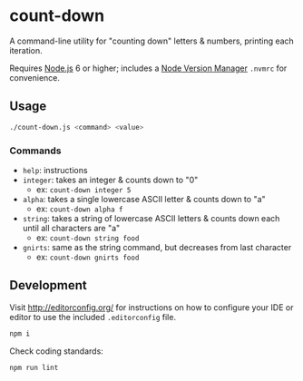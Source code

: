 # count-down

A command-line utility for "counting down" letters & numbers, printing each iteration.

Requires [Node.js](https://nodejs.org/) 6 or higher; includes a [Node Version Manager](https://github.com/creationix/nvm) `.nvmrc` for convenience.

## Usage

```bash
./count-down.js <command> <value>
```

### Commands

* `help`: instructions
* `integer`: takes an integer & counts down to "0"
  * ex: `count-down integer 5`
* `alpha`: takes a single lowercase ASCII letter & counts down to "a"
  * ex: `count-down alpha f`
* `string`: takes a string of lowercase ASCII letters & counts down each until all characters are "a"
  * ex: `count-down string food`
* `gnirts`: same as the string command, but decreases from last character
  * ex: `count-down gnirts food`

## Development

Visit http://editorconfig.org/ for instructions on how to configure your IDE or editor to use the included `.editorconfig` file.

```bash
npm i
```

Check coding standards:

```bash
npm run lint
```
